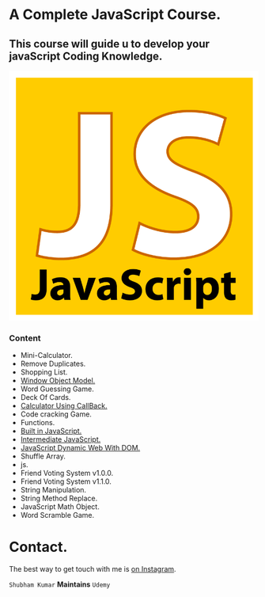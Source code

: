# A Complete JavaScript Course.

## This course will guide u to develop your javaScript Coding Knowledge.

![JavaScript Image](./js_logo.png)

### Content

- Mini-Calculator.
- Remove Duplicates.
- Shopping List.
- [Window Object Model.](Window_Objects)
- Word Guessing Game.
- Deck Of Cards.
- [Calculator Using CallBack.](Calculator_Using_CallBack)
- Code cracking Game.
- Functions.
- [Built in JavaScript.](Built_in_JavaScript)
- [Intermediate JavaScript.](Intermediate_JavaScript)
- [JavaScript Dynamic Web With DOM.](JavaScript_Dynamic_Web_With_DOM)
- Shuffle Array.
- js.
- Friend Voting System v1.0.0.
- Friend Voting System v1.1.0.
- String Manipulation.
- String Method Replace.
- JavaScript Math Object.
- Word Scramble Game.

# Contact.
The best way to get touch with me is [on Instagram](https://www.instagram.com/subham.kumar032/).



`Shubham Kumar` <b>Maintains</b> `Udemy`
